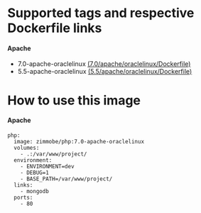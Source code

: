 # Supported tags and respective Dockerfile links

#### Apache

* 7.0-apache-oraclelinux [(7.0/apache/oraclelinux/Dockerfile)](https://github.com/zimmo-be/docker-php/blob/master/7.0/apache/oraclelinux/Dockerfile)
* 5.5-apache-oraclelinux [(5.5/apache/oraclelinux/Dockerfile)](https://github.com/zimmo-be/docker-php/blob/master/5.5/apache/oraclelinux/Dockerfile)

# How to use this image

#### Apache

    php:
      image: zimmobe/php:7.0-apache-oraclelinux
      volumes:
        - .:/var/www/project/
      environment:
        - ENVIRONMENT=dev
        - DEBUG=1
        - BASE_PATH=/var/www/project/
      links:
        - mongodb
      ports:
        - 80
